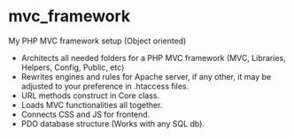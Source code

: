 # mvc_framework

My PHP MVC framework setup (Object oriented)

- Architects all needed folders for a PHP MVC framework (MVC, Libraries, Helpers, Config, Public, etc)
- Rewrites engines and rules for Apache server, if any other, it may be adjusted to your preference in .htaccess files.
- URL methods construct in Core class.
- Loads MVC functionalities all together.
- Connects CSS and JS for frontend.
- PDO database structure (Works with any SQL db).

